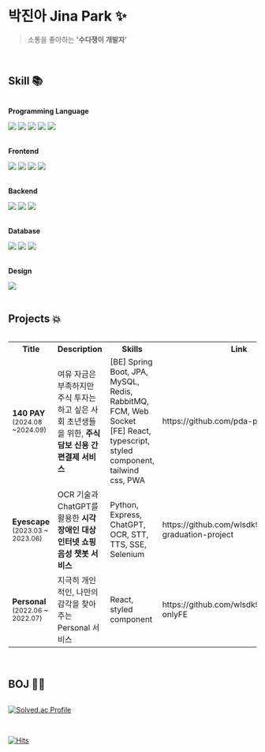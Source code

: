 # 박진아 Jina Park ✨
> 소통을 좋아하는 <b>'수다쟁이 개발자'</b>
<br/>

## Skill 📚
<div style="display:flex; flex-direction:column; align-items:flex-start;">
  <!-- Programming-Language -->
  <p><strong>Programming Language</strong></p>
  <div>
    <img src="https://img.shields.io/badge/c++-00599C?style=for-the-badge&logo=c%2B%2B&logoColor=white">
    <img src="https://img.shields.io/badge/Java-007396.svg?&style=for-the-badge&logo=Java&logoColor=white">
    <img src="https://img.shields.io/badge/python-3776AB?style=for-the-badge&logo=python&logoColor=white"> 
    <img src="https://img.shields.io/badge/javascript-F7DF1E?style=for-the-badge&logo=javascript&logoColor=black">
    <img src="https://img.shields.io/badge/TYPESCRIPT-%233178C6?style=for-the-badge&logo=typescript&logoColor=%23ffffff" />
    
  </div>
  <br />

  <!-- Front-end -->
  <p><strong>Frontend</strong></p>
  <div>
    <img src="https://img.shields.io/badge/react-%2320232a.svg?style=for-the-badge&logo=react&logoColor=%2361DAFB" />
    <img src="https://img.shields.io/badge/next.js-000000?style=for-the-badge&logo=next.js&logoColor=white"> 
    <img src="https://img.shields.io/badge/TAILWIND%20CSS-%2306B6D4?style=for-the-badge&logo=tailwindcss&logoColor=%23ffffff" />
    <img src="https://img.shields.io/badge/styled--components-DB7093?style=for-the-badge&logo=styled-components&logoColor=white" />
  </div>
  <br/>

  <!-- Back-end -->
  <p><strong>Backend</strong></p>
  <div>
    <img src="https://img.shields.io/badge/SpringBoot-6DB33F.svg?&style=for-the-badge&logo=SpringBoot&logoColor=white">
    <img src="https://img.shields.io/badge/node.js-339933?style=for-the-badge&logo=node.js&logoColor=white"> 
    <img src="https://img.shields.io/badge/express-000000?style=for-the-badge&logo=express&logoColor=white"> 
  </div>
  <br/>

  <!-- Database -->
  <p><strong>Database</strong></p>
  <div>
    <img src="https://img.shields.io/badge/mysql-4479A1?style=for-the-badge&logo=mysql&logoColor=white"> 
    <img src="https://img.shields.io/badge/mongoDB-47A248?style=for-the-badge&logo=MongoDB&logoColor=white">
    <img src="https://img.shields.io/badge/redis-FF4438?style=for-the-badge&logo=Redis&logoColor=white">
  </div>
  <br />

  <!-- Design -->
  <p><strong>Design</strong></p>
  <div>
    <img src="https://img.shields.io/badge/Figma-F24E1E?style=for-the-badge&logo=figma&logoColor=black"> 
  </div>
  <br />

## Projects 💥
<table align="center">
  <tr>
    <th>Title</th>
     <th>Description</th>
    <th>Skills</th>
    <th>Link</th>
  </tr>
  <tr>
    <td><strong>140 PAY</strong> <br/><sub>(2024.08 ~2024.09)</sub></td>
    <td>여유 자금은 부족하지만 주식 투자는 하고 싶은 사회 초년생들을 위한, <strong>주식 담보 신용 간편결제 서비스</strong></td>
    <td>[BE] Spring Boot, JPA, MySQL, Redis, RabbitMQ, FCM, Web Socket<br/>[FE] React, typescript, styled component, tailwind css, PWA</td>
    <td>https://github.com/pda-pay</td>
  </tr>
  <tr>
    <td><strong>Eyescape</strong> <br/><sub>(2023.03 ~ 2023.06)</sub></td>
    <td>OCR 기술과 ChatGPT를 활용한 <strong>시각장애인 대상 인터넷 쇼핑 음성 챗봇 서비스</strong></td>
    <td>Python, Express, ChatGPT, OCR, STT, TTS, SSE, Selenium</td>
    <td>https://github.com/wlsdk9803/2023-graduation-project</td>
  </tr>
  <tr>
    <td><strong>Personal</strong> <br/><sub>(2022.06 ~ 2022.07)</sub></td>
    <td>지극히 개인적인, 나만의 감각을 찾아주는 Personal 서비스</td>
    <td>React, styled component</td>
    <td>https://github.com/wlsdk9803/personal-onlyFE</td>
  </tr>
</table>
<br/>

## BOJ 👩‍💻
[![Solved.ac Profile](http://mazassumnida.wtf/api/v2/generate_badge?boj=wlsdk9803)](https://solved.ac/wlsdk9803/)

<br/>

[![Hits](https://hits.seeyoufarm.com/api/count/incr/badge.svg?url=https%3A%2F%2Fgithub.com%2Fwlsdk9803&count_bg=%2379C83D&title_bg=%23555555&icon=&icon_color=%23E7E7E7&title=hits&edge_flat=false)](https://hits.seeyoufarm.com)
